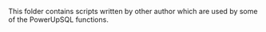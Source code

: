 This folder contains scripts written by other author which are used by some of the PowerUpSQL functions.

